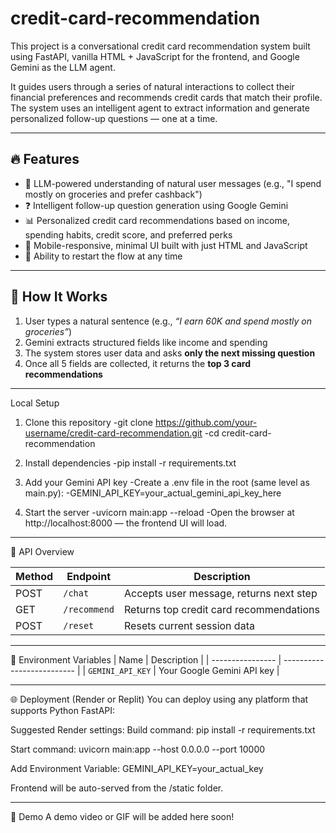 # credit-card-recommendation
This project is a conversational credit card recommendation system built using FastAPI, vanilla HTML + JavaScript for the frontend, and Google Gemini as the LLM agent.

It guides users through a series of natural interactions to collect their financial preferences and recommends credit cards that match their profile. The system uses an intelligent agent to extract information and generate personalized follow-up questions — one at a time.

---

## 🔥 Features

- 💬 LLM-powered understanding of natural user messages (e.g., "I spend mostly on groceries and prefer cashback")
- ❓ Intelligent follow-up question generation using Google Gemini
- 📊 Personalized credit card recommendations based on income, spending habits, credit score, and preferred perks
- 📱 Mobile-responsive, minimal UI built with just HTML and JavaScript
- 🔁 Ability to restart the flow at any time

---
## 🚀 How It Works

1. User types a natural sentence (e.g., _“I earn 60K and spend mostly on groceries”_)
2. Gemini extracts structured fields like income and spending
3. The system stores user data and asks **only the next missing question**
4. Once all 5 fields are collected, it returns the **top 3 card recommendations**
---
 Local Setup
1. Clone this repository
-git clone https://github.com/your-username/credit-card-recommendation.git
-cd credit-card-recommendation

3. Install dependencies
-pip install -r requirements.txt

5. Add your Gemini API key
-Create a .env file in the root (same level as main.py):
-GEMINI_API_KEY=your_actual_gemini_api_key_here

4. Start the server
-uvicorn main:app --reload
-Open the browser at http://localhost:8000 — the frontend UI will load.

---
🧪 API Overview

| Method | Endpoint     | Description                             |
| ------ | ------------ | --------------------------------------- |
| POST   | `/chat`      | Accepts user message, returns next step |
| GET    | `/recommend` | Returns top credit card recommendations |
| POST   | `/reset`     | Resets current session data             |

---
📄 Environment Variables
| Name             | Description                |
| ---------------- | -------------------------- |
| `GEMINI_API_KEY` | Your Google Gemini API key |

---
🌐 Deployment (Render or Replit)
You can deploy using any platform that supports Python FastAPI:

Suggested Render settings:
Build command:
pip install -r requirements.txt

Start command:
uvicorn main:app --host 0.0.0.0 --port 10000

Add Environment Variable:
GEMINI_API_KEY=your_actual_key

Frontend will be auto-served from the /static folder.

---
📸 Demo
A demo video or GIF will be added here soon!
